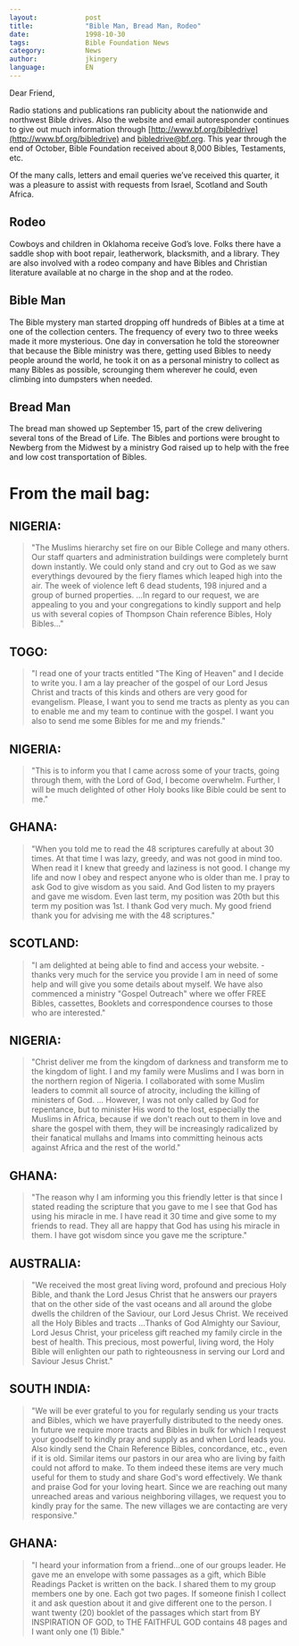 ```yaml
---
layout:            post
title:             "Bible Man, Bread Man, Rodeo"
date:              1998-10-30
tags:              Bible Foundation News
category:          News
author:            jkingery 
language:          EN
---
```


Dear Friend,

Radio stations and publications ran publicity about the nationwide and 
northwest Bible drives. Also the website and email autoresponder 
continues to give out much information through 
[http://www.bf.org/bibledrive](http://www.bf.org/bibledrive) and
[bibledrive@bf.org](mailto:bibledrive@bf.org). This year through 
the end of October, Bible Foundation received about 8,000 Bibles, 
Testaments, etc.

Of the many calls, letters and email queries we’ve received this 
quarter, it was a pleasure to assist with requests from Israel, 
Scotland and South Africa.

## Rodeo

Cowboys and children in Oklahoma receive God’s love. Folks there have 
a saddle shop with boot repair, leatherwork, blacksmith, and a library. 
They are also involved with a rodeo company and have Bibles and 
Christian literature available at no charge in the shop and at the rodeo.

## Bible Man

The Bible mystery man started dropping off hundreds of Bibles at a time 
at one of the collection centers. The frequency of every two to three 
weeks made it more mysterious. One day in conversation he told the 
storeowner that because the Bible ministry was there, getting used 
Bibles to needy people around the world, he took it on as a personal 
ministry to collect as many Bibles as possible, scrounging them wherever
he could, even climbing into dumpsters when needed.

## Bread Man

The bread man showed up September 15, part of the crew delivering 
several tons of the Bread of Life. The Bibles and portions were 
brought to Newberg from the Midwest by a ministry God raised up to 
help with the free and low cost transportation of Bibles.

# From the mail bag:

## NIGERIA:

> "The Muslims hierarchy set fire on our Bible College and many others.
> Our staff quarters and administration buildings were completely 
> burnt down instantly. We could only stand and cry out to God as 
> we saw everythings devoured by the fiery flames which leaped high 
> into the air. The week of violence left 6 dead students, 198 
> injured and a group of burned properties. …In regard to our request,
> we are appealing to you and your congregations to kindly support 
> and help us with several copies of Thompson Chain reference Bibles,
> Holy Bibles…"

## TOGO:

> "I read one of your tracts entitled "The King of Heaven" and I 
> decide to write you. I am a lay preacher of the gospel of our Lord 
> Jesus Christ and tracts of this kinds and others are very good 
> for evangelism. Please, I want you to send me tracts as plenty as 
> you can to enable me and my team to continue with the gospel. I 
> want you also to send me some Bibles for me and my friends."

## NIGERIA:

> "This is to inform you that I came across some of your tracts, 
> going through them, with the Lord of God, I become overwhelm. 
> Further, I will be much delighted of other Holy books like Bible 
> could be sent to me."

## GHANA:

> "When you told me to read the 48 scriptures carefully at about 
> 30 times. At that time I was lazy, greedy, and was not good in 
> mind too. When read it I knew that greedy and laziness is not 
> good. I change my life and now I obey and respect anyone who is 
> older than me. I pray to ask God to give wisdom as you said. 
> And God listen to my prayers and gave me wisdom. Even last term,
> my position was 20th but this term my position was 1st. I thank
> God very much. My good friend thank you for advising me with 
> the 48 scriptures."

## SCOTLAND:

> "I am delighted at being able to find and access your website. - 
> thanks very much for the service you provide I am in need of some 
> help and will give you some details about myself. We have also 
> commenced a ministry "Gospel Outreach" where we offer FREE Bibles,
> cassettes, Booklets and correspondence courses to those who are 
> interested."

## NIGERIA:

> "Christ deliver me from the kingdom of darkness and transform me 
> to the kingdom of light. I and my family were Muslims and I was 
> born in the northern region of Nigeria. I collaborated with some 
> Muslim leaders to commit all source of atrocity, including the 
> killing of ministers of God. … However, I was not only called by 
> God for repentance, but to minister His word to the lost, 
> especially the Muslims in Africa, because if we don't reach out 
> to them in love and share the gospel with them, they will be 
> increasingly radicalized by their fanatical mullahs and Imams 
> into committing heinous acts against Africa and the rest of the 
> world."

## GHANA:

> "The reason why I am informing you this friendly letter is that 
> since I stated reading the scripture that you gave to me I see 
> that God has using his miracle in me. I have read it 30 time and 
> give some to my friends to read. They all are happy that God 
> has using his miracle in them. I have got wisdom since you gave 
> me the scripture."

## AUSTRALIA:

> "We received the most great living word, profound and precious 
> Holy Bible, and thank the Lord Jesus Christ that he answers our 
> prayers that on the other side of the vast oceans and all around 
> the globe dwells the children of the Saviour, our Lord Jesus 
> Christ. We received all the Holy Bibles and tracts …Thanks of 
> God Almighty our Saviour, Lord Jesus Christ, your priceless gift 
> reached my family circle in the best of health. This precious, 
> most powerful, living word, the Holy Bible will enlighten our 
> path to righteousness in serving our Lord and Saviour Jesus 
> Christ."

## SOUTH INDIA:

> "We will be ever grateful to you for regularly sending us your 
> tracts and Bibles, which we have prayerfully distributed to the 
> needy ones. In future we require more tracts and Bibles in bulk 
> for which I request your goodself to kindly pray and supply as 
> and when Lord leads you. Also kindly send the Chain Reference 
> Bibles, concordance, etc., even if it is old. Similar items our 
> pastors in our area who are living by faith could not afford to 
> make. To them indeed these items are very much useful for them 
> to study and share God's word effectively. We thank and praise 
> God for your loving heart. Since we are reaching out many unreached 
> areas and various neighboring villages, we request you to kindly 
> pray for the same. The new villages we are contacting are very 
> responsive."

## GHANA:

> "I heard your information from a friend...one of our groups leader.
> He gave me an envelope with some passages as a gift, which Bible 
> Readings Packet is written on the back. I shared them to my group 
> members one by one. Each got two pages. If someone finish I 
> collect it and ask question about it and give different one to 
> the person. I want twenty (20) booklet of the passages which start
> from BY INSPIRATION OF GOD, to THE FAITHFUL GOD contains 48 pages 
> and I want only one (1) Bible."
